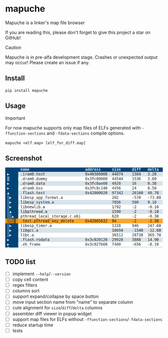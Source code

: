 # mapuche

Mapuche is a linker's map file browser

If you are reading this, please don't forget to give this project a star on GitHub!

> [!CAUTION]
> Mapuche is in pre-alfa development stage. Crashes or unexpected output may occur! Please create an issue if any.


## Install

```
pip install mapuche
```

## Usage

> [!IMPORTANT]
> For now mapuche supports only map files of ELFs generated with `-ffunction-sections` and `-fdata-sections` compile options.

```
mapuche <elf.map> [elf_for_diff.map]
```

## Screenshot

![mapuche diff maps](https://raw.githubusercontent.com/Lapshin/mapuche/master/imgs/mapuche_diff_demo.png)

## TODO list

- [ ] implement `--help`/`--version` 
- [ ] copy cell content
- [ ] regex filters
- [ ] columns sort
- [ ] support expand/collapse by space button
- [ ] move input section name from "name" to separate column
- [ ] cute alignment for `size`/`diff`/`delta` columns
- [ ] assembler diff viewer in popup widget
- [ ] support map files for ELFs without `-ffunction-sections`/`-fdata-sections`
- [ ] reduce startup time
- [ ] tests
